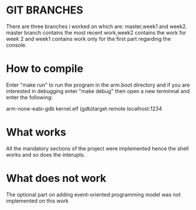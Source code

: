 # GIT BRANCHES 
There are three branches i worked on which are: master,week1 and week2.
master branch contains the most recent work,week2 contains the work for week 2
and week1 contains work only for the first part regarding the console.

# How to compile
Enter "make run" to run the program in the arm.boot directory and 
if you are interested in debugging enter "make debug" then open a 
new terminnal and enter the following:

arm-none-eabi-gdb kernel.elf
(gdb)target remote localhost:1234

# What works
All the mandatory sections of the project were implemented hence
the shell works and so does the interupts.

# What does not work
The optional part on adding event-oriented programming model
was not implemented on this work